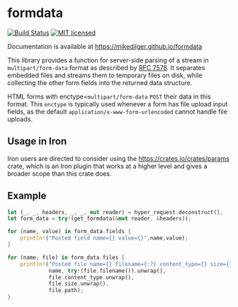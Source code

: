 # formdata

[![Build Status](https://travis-ci.org/mikedilger/formdata.svg?branch=master)](https://travis-ci.org/mikedilger/formdata)
[![MIT licensed](https://img.shields.io/badge/license-MIT-blue.svg)](./LICENSE)

Documentation is available at https://mikedilger.github.io/formdata

This library provides a function for server-side parsing of a stream in
`multipart/form-data` format as described by [RFC 7578](https://tools.ietf.org/html/rfc7578).
It separates embedded files and streams them to temporary files on disk, while collecting
the other form fields into the returned data structure.

HTML forms with enctype=`multipart/form-data` `POST` their data in this format.
This `enctype` is typically used whenever a form has file upload input fields,
as the default `application/x-www-form-urlencoded` cannot handle file uploads.

## Usage in Iron

Iron users are directed to consider using the https://crates.io/crates/params crate,
which is an Iron plugin that works at a higher level and gives a broader scope than
this crate does.

## Example

```rust
let (_, _, headers, _, _, mut reader) = hyper_request.deconstruct();
let form_data = try!(get_formdata(&mut reader, &headers));

for (name, value) in form_data.fields {
    println!("Posted field name={} value={}",name,value);
}

for (name, file) in form_data.files {
    println!("Posted file name={} filename={:?} content_type={} size={} temporary_path={:?}",
             name, try!(file.filename()).unwrap(),
             file.content_type.unwrap(),
             file.size.unwrap(),
             file.path);
}
```
